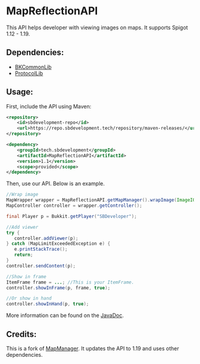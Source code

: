 # MapReflectionAPI

This API helps developer with viewing images on maps. It supports Spigot 1.12 - 1.19.

## Dependencies:

- [BKCommonLib](https://www.spigotmc.org/resources/bkcommonlib.39590/)
- [ProtocolLib](https://www.spigotmc.org/resources/protocollib.1997/)

## Usage:

First, include the API using Maven:

```xml
<repository>
    <id>sbdevelopment-repo</id>
    <url>https://repo.sbdevelopment.tech/repository/maven-releases/</url>
</repository>

<dependency>
    <groupId>tech.sbdevelopment</groupId>
    <artifactId>MapReflectionAPI</artifactId>
    <version>1.1</version>
    <scope>provided</scope>
</dependency>
```

Then, use our API. Below is an example.

```java
//Wrap image
MapWrapper wrapper = MapReflectionAPI.getMapManager().wrapImage(ImageIO.read(new File("image.png")));
MapController controller = wrapper.getController();

final Player p = Bukkit.getPlayer("SBDeveloper");

//Add viewer
try {
   controller.addViewer(p);
} catch (MapLimitExceededException e) {
   e.printStackTrace();
   return;
}
controller.sendContent(p);

//Show in frame
ItemFrame frame = ...; //This is your ItemFrame.
controller.showInFrame(p, frame, true);

//Or show in hand
controller.showInHand(p, true);
```

More information can be found on the [JavaDoc](https://sbdplugins.nl/javadoc/mapreflectionapi/).

## Credits:

This is a fork of [MapManager](https://github.com/InventivetalentDev/MapManager). It updates the API to 1.19 and uses
other dependencies.